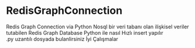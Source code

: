 # RedisGraphConnection
Redis Graph Connection  via Python
Nosql bir veri tabanı olan ilişkisel veriler tutabilen Redis Graph Database Python ile nasıl Hızlı insert yapılır  
.py uzantılı dosyada bulanlirsiniz 
İyi Çalışmalar
